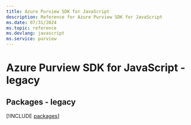 ```yaml
---
title: Azure Purview SDK for JavaScript
description: Reference for Azure Purview SDK for JavaScript
ms.date: 07/31/2024
ms.topic: reference
ms.devlang: javascript
ms.service: purview
---
```

# Azure Purview SDK for JavaScript - legacy
## Packages - legacy
[!INCLUDE [packages](purview-index.md)]